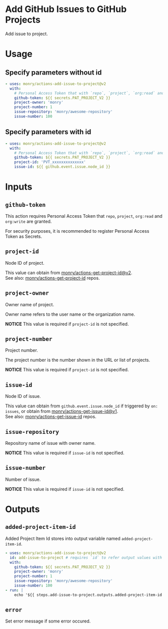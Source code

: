 # Add GitHub Issues to GitHub Projects

Add issue to project.

# Usage

## Specify parameters without id

```yaml
- uses: monry/actions-add-issue-to-project@v2
  with:
    # Personal Access Token that with `repo`, `project`, `org:read` and `org:write` are granted.
    github-token: ${{ secrets.PAT_PROJECT_V2 }}
    project-owner: 'monry'
    project-number: 1
    issue-repository: 'monry/awesome-repository'
    issue-number: 100
```

## Specify parameters with id

```yaml
- uses: monry/actions-add-issue-to-project@v2
  with:
    # Personal Access Token that with `repo`, `project`, `org:read` and `org:write` are granted.
    github-token: ${{ secrets.PAT_PROJECT_V2 }}
    project-id: 'PVT_xxxxxxxxxxxxxx'
    issue-id: ${{ github.event.issue.node_id }}
```

# Inputs

## `github-token`

This action requires Personal Access Token that `repo`, `project`, `org:read` and `org:write` are granted.

For security purposes, it is recommended to register Personal Access Token as Secrets.

## `project-id`

Node ID of project.

This value can obtain from [monry/actions-get-project-id@v2](https://github.com/marketplace/actions/get-project-id).<br />
See also: [monry/actions-get-project-id](https://github.com/monry/actions-get-project-id) repos.

## `project-owner`

Owner name of project.

Owner name refers to the user name or the organization name.

**NOTICE** This value is required if `project-id` is not specified.

## `project-number`

Project number.

The project number is the number shown in the URL or list of projects.

**NOTICE** This value is required if `project-id` is not specified.

## `issue-id`

Node ID of issue.

This value can obtain from `github.event.issue.node_id` if triggered by `on: issues`, or obtain from [monry/actions-get-issue-id@v1](https://github.com/marketplace/actions/get-issue-id).<br />
See also: [monry/actions-get-issue-id](https://github.com/monry/actions-get-issue-id) repos.

## `issue-repository`

Repository name of issue with owner name.

**NOTICE** This value is required if `issue-id` is not specified.

## `issue-number`

Number of issue.

**NOTICE** This value is required if `issue-id` is not specified.

# Outputs

## `added-project-item-id`

Added Project Item Id stores into output variable named `added-project-item-id`.

```yaml
- uses: monry/actions-add-issue-to-project@v2
  id: add-issue-to-project # requires `id` to refer output values with after steps
  with:
    github-token: ${{ secrets.PAT_PROJECT_V2 }}
    project-owner: 'monry'
    project-number: 1
    issue-repository: 'monry/awesome-repository'
    issue-number: 100
- run: |
    echo '${{ steps.add-issue-to-project.outputs.added-project-item-id }}'
```

## `error`

Set error message if some error occured.
